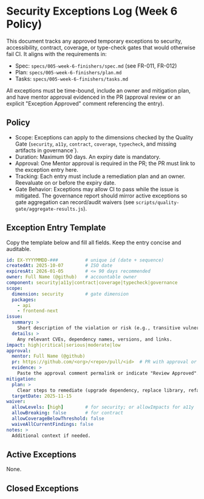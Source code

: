 # Security Exceptions Log (Week 6 Policy)

This document tracks any approved temporary exceptions to security, accessibility, contract, coverage, or type-check gates that would otherwise fail CI. It aligns with the requirements in:

- Spec: `specs/005-week-6-finishers/spec.md` (see FR-011, FR-012)
- Plan: `specs/005-week-6-finishers/plan.md`
- Tasks: `specs/005-week-6-finishers/tasks.md`

All exceptions must be time-bound, include an owner and mitigation plan, and have mentor approval evidenced in the PR (approval review or an explicit "Exception Approved" comment referencing the entry).

## Policy

- Scope: Exceptions can apply to the dimensions checked by the Quality Gate (`security`, `a11y`, `contract`, `coverage`, `typecheck`, and missing artifacts in governance`).
- Duration: Maximum 90 days. An expiry date is mandatory.
- Approval: One Mentor approval is required in the PR; the PR must link to the exception entry here.
- Tracking: Each entry must include a remediation plan and an owner. Reevaluate on or before the expiry date.
- Gate Behavior: Exceptions may allow CI to pass while the issue is mitigated. The governance report should mirror active exceptions so gate aggregation can record/audit waivers (see `scripts/quality-gate/aggregate-results.js`).

## Exception Entry Template

Copy the template below and fill all fields. Keep the entry concise and auditable.

```yaml
id: EX-YYYYMMDD-###          # unique id (date + sequence)
createdAt: 2025-10-07        # ISO date
expiresAt: 2026-01-05        # <= 90 days recommended
owner: Full Name (@github)   # accountable owner
component: security|a11y|contract|coverage|typecheck|governance
scope:
  dimension: security        # gate dimension
  packages:
    - api
    - frontend-next
issue:
  summary: >
    Short description of the violation or risk (e.g., transitive vulnerability without upstream fix).
  details: >
    Any relevant CVEs, dependency names, versions, and links.
impact: high|critical|serious|moderate|low
approval:
  mentor: Full Name (@github)
  pr: https://github.com/<org>/<repo>/pull/<id>  # PR with approval or comment
  evidence: >
    Paste the approval comment permalink or indicate "Review Approved".
mitigation:
  plan: >
    Clear steps to remediate (upgrade dependency, replace library, refactor API usage, etc.).
  targetDate: 2025-11-15
waiver:
  allowLevels: [high]        # for security; or allowImpacts for a11y
  allowBreaking: false       # for contract
  allowCoverageBelowThreshold: false
  waiveAllCurrentFindings: false
notes: >
  Additional context if needed.
```

## Active Exceptions

None.

## Closed Exceptions

<!-- Append closed exceptions here with closure date and outcome -->
